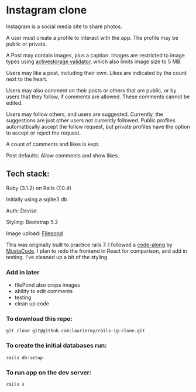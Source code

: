 # Instagram clone

Instagram is a social media site to share photos.

A user must create a profile to interact with the app. The profile may be public or private.

A Post may contain images, plus a caption. Images are restricted to image types using [activestorage validator](https://github.com/aki77/activestorage-validator), which also limits image size to 5 MB. 

Users may like a post, including their own. Likes are indicated by the count next to the heart. <!--  A user may also double-click on a post to like / unlike it -->

Users may also comment on their posts or others that are public, or by users that they follow, if comments are allowed. These comments cannot be edited.

Users may follow others, and users are suggested. Currently, the suggestions are just other users not currently followed. Public profiles automattically accept the follow request, but private profiles have the option to accept or reject the request.

A count of comments and likes is kept.

Post defaults: Allow comments and show likes. 

## Tech stack:

Ruby (3.1.2) on Rails (7.0.4)

Initially using a sqlite3 db

Auth: Devise

Styling: Bootstrap 5.2

Image upload: [Filepond](https://pqina.nl/filepond/)



This was originally built to practice rails 7. I followed a [code-along](https://www.udemy.com/course/building-instagram-from-scratch-using-ruby-on-rails-7/) by [MustaCode](mostafanabil198@gmail.com). I plan to redo the frontend in React for comparison, and add in testing. I've cleaned up a bit of the styling. 

### Add in later
- filePond also crops images
- ability to edit comments
- testing
- clean up code

### To download this repo:

`git clone git@github.com:laurieroy/rails-ig-clone.git`

### To create the initial databases run:

`rails db:setup`

### To run app on the dev server:

`rails s`







